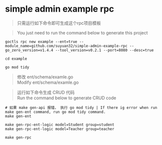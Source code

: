 # simple admin example rpc

> 只需运行如下命令即可生成这个rpc项目模板

> You just need to run the command below to generate this project

```shell
goctls rpc new example --ent=true --module_name=github.com/suyuan32/simple-admin-example-rpc --go_zero_version=v1.4.4 --tool_version=v0.2.1 --port=8080 --desc=true

cd example

go mod tidy
```

> 修改 ent/schema/examle.go \
> Modify ent/schema/examle.go


> 运行如下命令生成 CRUD 代码 \
> Run the command below to generate CRUD code

```shell
# 如果 make gen-api 报错， 执行 go mod tidy | If there ig error when run make gen-ent command, run go mod tidy command.
make gen-ent

make gen-rpc-ent-logic model=Student group=student
make gen-rpc-ent-logic model=Teacher group=teacher

make gen-rpc
```